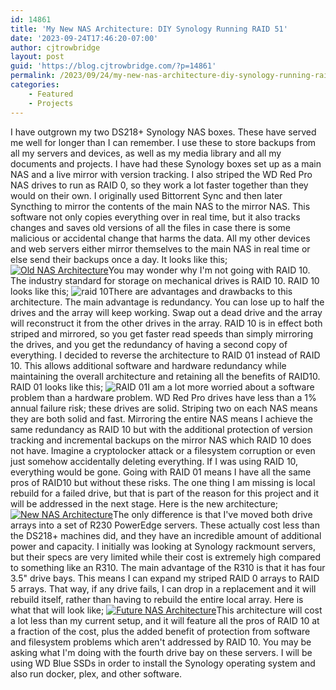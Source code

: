 ```yaml
---
id: 14861
title: 'My New NAS Architecture: DIY Synology Running RAID 51'
date: '2023-09-24T17:46:20-07:00'
author: cjtrowbridge
layout: post
guid: 'https://blog.cjtrowbridge.com/?p=14861'
permalink: /2023/09/24/my-new-nas-architecture-diy-synology-running-raid-51/
categories:
    - Featured
    - Projects
---
```


I have outgrown my two DS218+ Synology NAS boxes. These have served me well for longer than I can remember. I use these to store backups from all my servers and devices, as well as my media library and all my documents and projects. I have had these Synology boxes set up as a main NAS and a live mirror with version tracking. I also striped the WD Red Pro NAS drives to run as RAID 0, so they work a lot faster together than they would on their own. I originally used Bittorrent Sync and then later Syncthing to mirror the contents of the main NAS to the mirror NAS. This software not only copies everything over in real time, but it also tracks changes and saves old versions of all the files in case there is some malicious or accidental change that harms the data. All my other devices and web servers either mirror themselves to the main NAS in real time or else send their backups once a day. It looks like this; [![Old NAS Architecture](https://blog.cjtrowbridge.com/wp-content/uploads/2023/09/old-nas-architecture.fw_-2-1-1-1.png)](https://blog.cjtrowbridge.com/wp-content/uploads/2023/09/old-nas-architecture.fw_-2-1-1-1.png)You may wonder why I'm not going with RAID 10. The industry standard for storage on mechanical drives is RAID 10. RAID 10 looks like this; ![raid 10](https://blog.cjtrowbridge.com/wp-content/uploads/2023/09/raid-10-1-1.jpg)There are advantages and drawbacks to this architecture. The main advantage is redundancy. You can lose up to half the drives and the array will keep working. Swap out a dead drive and the array will reconstruct it from the other drives in the array. RAID 10 is in effect both striped and mirrored, so you get faster read speeds than simply mirroring the drives, and you get the redundancy of having a second copy of everything. I decided to reverse the architecture to RAID 01 instead of RAID 10. This allows additional software and hardware redundancy while maintaining the overall architecture and retaining all the benefits of RAID10. RAID 01 looks like this; ![RAID 01](https://blog.cjtrowbridge.com/wp-content/uploads/2023/09/raid-01-1-1.webp)I am a lot more worried about a software problem than a hardware problem. WD Red Pro drives have less than a 1% annual failure risk; these drives are solid. Striping two on each NAS means they are both solid and fast. Mirroring the entire NAS means I achieve the same redundancy as RAID 10 but with the additional protection of version tracking and incremental backups on the mirror NAS which RAID 10 does not have. Imagine a cryptolocker attack or a filesystem corruption or even just somehow accidentally deleting everything. If I was using RAID 10, everything would be gone. Going with RAID 01 means I have all the same pros of RAID10 but without these risks. The one thing I am missing is local rebuild for a failed drive, but that is part of the reason for this project and it will be addressed in the next stage. Here is the new architecture; [![New NAS Architecture](https://blog.cjtrowbridge.com/wp-content/uploads/2023/09/new-nas-architecture.fw_-2-1-1-1.png)](https://blog.cjtrowbridge.com/wp-content/uploads/2023/09/new-nas-architecture.fw_-2-1-1-1.png)The only difference is that I've moved both drive arrays into a set of R230 PowerEdge servers. These actually cost less than the DS218+ machines did, and they have an incredible amount of additional power and capacity. I initially was looking at Synology rackmount servers, but their specs are very limited while their cost is extremely high compared to something like an R310. The main advantage of the R310 is that it has four 3.5" drive bays. This means I can expand my striped RAID 0 arrays to RAID 5 arrays. That way, if any drive fails, I can drop in a replacement and it will rebuild itself, rather than having to rebuild the entire local array. Here is what that will look like; [![Future NAS Architecture](https://blog.cjtrowbridge.com/wp-content/uploads/2023/09/future-nas-architecture.fw_-2-1-1-1.png)](https://blog.cjtrowbridge.com/wp-content/uploads/2023/09/future-nas-architecture.fw_-2-1-1-1.png)This architecture will cost a lot less than my current setup, and it will feature all the pros of RAID 10 at a fraction of the cost, plus the added benefit of protection from software and filesystem problems which aren't addressed by RAID 10. You may be asking what I'm doing with the fourth drive bay on these servers. I will be using WD Blue SSDs in order to install the Synology operating system and also run docker, plex, and other software.